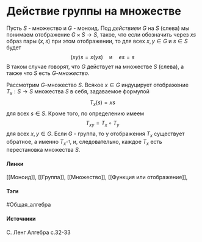 # Действие группы на множестве
Пусть $S$ - множество и $G$ - моноид. Под *действием* $G$ на $S$ (слева) мы понимаем отображение $G\times S\to S$, такое, что если обозначить через $xs$ образ пары $(x,s)$ при этом отображении, то для всех $x,y\in G$ и $s\in S$ будет
$$
(xy)s=x(ys)\quad\text{и}\quad es=s
$$
В таком случае говорят, что $G$ действует на множестве $S$ (слева), а также что $S$ есть $G$-*множество*.

Рассмотрим $G$-множество $S$. Всякое $x\in G$ индуцирует отображение $T_{x}:S\to S$ множества $S$ в себя, задаваемое формулой
$$
T_{x}(s)=xs
$$
для всех $s\in S$. Кроме того, по определению имеем
$$
T_{xy}=T_{x}\circ T_{y}
$$
для всех $x,y\in G$.
Если $G$ - группа, то у отображения $T_{x}$ существует обратное, а именно $T_{x^{-1}}$, и, следовательно, каждое $T_{x}$ есть перестановка множества $S$.
#### Линки
 [[Моноид]],
 [[Группа]],
 [[Множество]],
 [[Функция или отображение]],
#### Тэги
 #Общая_алгебра 
#### Источники
 С. Ленг Алгебра с.32-33